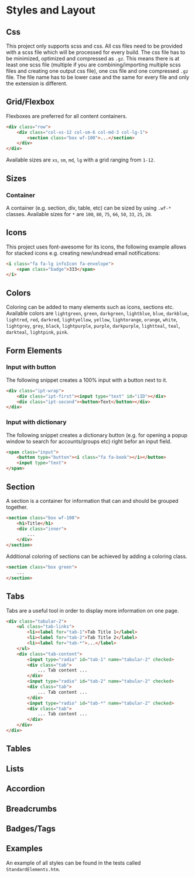 # Styles and Layout

## Css

This project only supports scss and css. All css files need to be provided with a scss file which will be processed for every build. The css file has to be minimized, optimized and compressed as `.gz`. This means there is at least one scss file (multiple if you are combining/importing multiple scss files and creating one output css file), one css file and one compressed `.gz` file. The file name has to be lower case and the same for every file and only the extension is different.

## Grid/Flexbox

Flexboxes are preferred for all content containers.

```html
<div class="row">
    <div class="col-xs-12 col-sm-6 col-md-3 col-lg-1">
        <section class="box wf-100">...</section>
    </div>
</div>
```

Available sizes are `xs`, `sm`, `md`, `lg` with a grid ranging from `1-12`.

## Sizes

### Container

A container (e.g. section, div, table, etc) can be sized by using `.wf-*` classes. Available sizes for `*` are `100`, `80`, `75`, `66`, `50`, `33`, `25`, `20`.

## Icons

This project uses font-awesome for its icons, the following example allows for stacked icons e.g. creating new/undread email notifications:

```html
<i class="fa fa-lg infoIcon fa-envelope">
    <span class="badge">333</span>
</i>
```

## Colors

Coloring can be added to many elements such as icons, sections etc. Available colors are `lightgreen`, `green`, `darkgreen`, `lightblue`, `blue`, `darkblue`, `lightred`, `red`, `darkred`, `lightyellow`, `yellow`, `lightorange`, `orange`, `white`, `lightgrey`, `grey`, `black`, `lightpurple`, `purple`, `darkpurple`, `lightteal`, `teal`, `darkteal`, `lightpink`, `pink`.

## Form Elements

### Input with button

The following snippet creates a 100% input with a button next to it.

```html
<div class="ipt-wrap">
    <div class="ipt-first"><input type="text" id="iID"></div>
    <div class="ipt-second"><button>Text</button></div>
</div>
```

### Input with dictionary

The following snippet creates a dictionary button (e.g. for opening a popup window to search for accounts/groups etc) right befor an input field.

```html
<span class="input">
    <button type="button"><i class="fa fa-book"></i></button>
    <input type="text">
</span>
```

## Section

A section is a container for information that can and should be grouped together.

```html
<section class="box wf-100">
    <h1>Title</h1>
    <div class="inner">
        ...
    </div>
</section>
```

Additional coloring of sections can be achieved by adding a coloring class.

```html
<section class="box green">
    ...
</section>
```

## Tabs

Tabs are a useful tool in order to display more information on one page.

```html
<div class="tabular-2">
    <ul class="tab-links">
        <li><label for="tab-1">Tab Title 1</label>
        <li><label for="tab-2">Tab Title 2</label>
        <li><label for="tab-*">...</label>
    </ul>
    <div class="tab-content">
        <input type="radio" id="tab-1" name="tabular-2" checked>
        <div class="tab">
            ... Tab content ...
        </div>
        <input type="radio" id="tab-2" name="tabular-2" checked>
        <div class="tab">
            ... Tab content ...
        </div>
        <input type="radio" id="tab-*" name="tabular-2" checked>
        <div class="tab">
            ... Tab content ...
        </div>
    </div>
</div>
```

## Tables

## Lists

## Accordion

## Breadcrumbs

## Badges/Tags

## Examples

An example of all styles can be found in the tests called `StandardElements.htm`.
